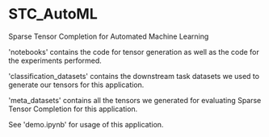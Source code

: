 # STC_AutoML
Sparse Tensor Completion for Automated Machine Learning


'notebooks' contains the code for tensor generation as well as the code for the experiments performed.

'classification_datasets' contains the downstream task datasets we used to generate our tensors for this application.

'meta_datasets' contains all the tensors we generated for evaluating Sparse Tensor Completion for this application.

See 'demo.ipynb' for usage of this application.

